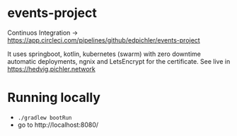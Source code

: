 # events-project
Continuos Integration -> https://app.circleci.com/pipelines/github/edpichler/events-project

It uses springboot, kotlin, kubernetes (swarm) with zero downtime automatic deployments, ngnix and LetsEncrypt for the certificate. 
See live in https://hedvig.pichler.network


# Running locally
 - ``./gradlew bootRun``
 - go to http://localhost:8080/
